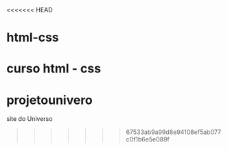<<<<<<< HEAD
# html-css
 curso html - css
=======
# projetounivero
site do Universo
>>>>>>> 67533ab9a99d8e94108ef5ab077c0f1b6e5e089f
